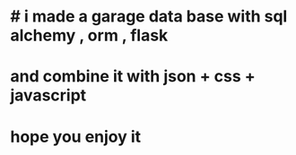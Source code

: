 # # i made a garage data base with sql alchemy , orm , flask 
# and combine it with json + css + javascript
# hope you enjoy it
